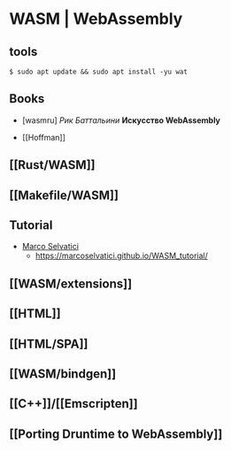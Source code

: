 # WASM | WebAssembly
## tools

```
$ sudo apt update && sudo apt install -yu wat
```

## Books
- [wasmru]
*Рик Баттальини*
**Искусство WebAssembly**

- [[Hoffman]]

## [[Rust/WASM]]

## [[Makefile/WASM]]

## Tutorial

- [Marco Selvatici](http://marcoselvatici.github.io/)
	- https://marcoselvatici.github.io/WASM_tutorial/


## [[WASM/extensions]]

## [[HTML]]

## [[HTML/SPA]]

## [[WASM/bindgen]]

## [[C++]]/[[Emscripten]]

## [[Porting Druntime to WebAssembly]]
